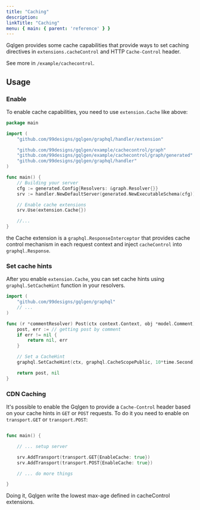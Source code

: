 ```yaml
---
title: "Caching"
description:
linkTitle: "Caching"
menu: { main: { parent: 'reference' } }
---
```


Gqlgen provides some cache capabilities that provide ways to set caching directives in `extensions.cacheControl`
and HTTP `Cache-Control` header.

See more in `/example/cachecontrol`.

## Usage


### Enable

To enable cache capabilities, you need to use `extension.Cache` like above:

```go
package main

import (
	"github.com/99designs/gqlgen/graphql/handler/extension"

	"github.com/99designs/gqlgen/example/cachecontrol/graph"
	"github.com/99designs/gqlgen/example/cachecontrol/graph/generated"
	"github.com/99designs/gqlgen/graphql/handler"
)

func main() {
	// Building your server
	cfg := generated.Config{Resolvers: &graph.Resolver{}}
	srv := handler.NewDefaultServer(generated.NewExecutableSchema(cfg))

	// Enable cache extensions
	srv.Use(extension.Cache{})

	//...
}
```

the Cache extension is a `graphql.ResponseInterceptor` that provides cache control mechanism in each request context
and inject `cacheControl` into `graphql.Response`.

### Set cache hints

After you enable `extension.Cache`, you can set cache hints using `graphql.SetCacheHint` function in your resolvers.

```go
import (
	"github.com/99designs/gqlgen/graphql"
	// ...
)

func (r *commentResolver) Post(ctx context.Context, obj *model.Comment) (*model.Post, error) {
    post, err := // getting post by comment
    if err != nil {
        return nil, err
	}

	// Set a CacheHint
	graphql.SetCacheHint(ctx, graphql.CacheScopePublic, 10*time.Second)

	return post, nil
}
```

### CDN Caching

It's possible to enable the Gqlgen to provide a `Cache-Control` header based on your cache hints in `GET` or `POST` requests.
To do it you need to enable on `transport.GET` or `transport.POST`:

```go

func main() {

	// ... setup server

	srv.AddTransport(transport.GET{EnableCache: true})
	srv.AddTransport(transport.POST{EnableCache: true})

	// ... do more things

}
```

Doing it, Gqlgen write the lowest max-age defined in cacheControl extensions.
